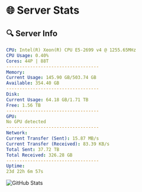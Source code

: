 # 🌐 Server Stats
## 🔍 Server Info
```yaml
CPU: Intel(R) Xeon(R) CPU E5-2699 v4 @ 1255.65MHz
CPU Usage: 0.40%
Cores: 44P | 88T
-----------------------------------
Memory:
Current Usage: 145.90 GB/503.74 GB
Available: 354.40 GB
-----------------------------------
Disk:
Current Usage: 64.18 GB/1.71 TB
Free: 1.56 TB
-----------------------------------
GPU:
No GPU detected
-----------------------------------
Network:
Current Transfer (Sent): 15.87 MB/s
Current Transfer (Received): 83.39 KB/s
Total Sent: 37.72 TB
Total Received: 326.28 GB
-----------------------------------
Uptime:
23d 22h 6m 57s
```
![GitHub Stats](https://img.shields.io/badge/Updated-2025-03-31_19:29:46-blue)